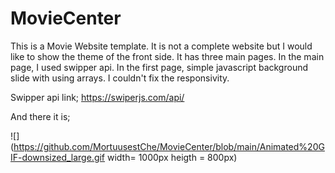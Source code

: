 # MovieCenter
This is a Movie Website template. It is not a complete website but I would like to show the theme of the front side. It has three main pages. In the main page, I used swipper api. In the first page, simple javascript background slide with using arrays. 
I couldn't fix the responsivity.

Swipper api link;
https://swiperjs.com/api/

And there it is;


![](https://github.com/MortuusestChe/MovieCenter/blob/main/Animated%20GIF-downsized_large.gif width= 1000px heigth = 800px)
